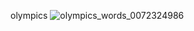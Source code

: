 olympics 
![olympics_words_0072324986](https://github.com/Gemini-chirag/Python-project/assets/172970150/e1295a72-867f-4a33-8230-6059e68c79b2)
